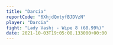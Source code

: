 ```yaml
---
title: "Darcia"
reportCode: "6XhjdQmtyfBJDVzN"
player: "Darcia"
fight: "Lady Vashj - Wipe 8 (68.99%)"
date: 2021-10-03T19:05:08.133000+00:00
---
```

